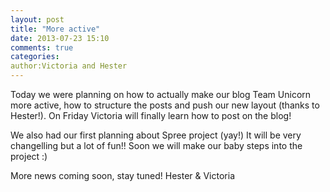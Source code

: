 ```yaml
---
layout: post
title: "More active"
date: 2013-07-23 15:10
comments: true
categories: 
author:Victoria and Hester
---
```


Today we were planning on how to actually make our blog Team Unicorn more active, how to structure the posts and push our new layout (thanks to Hester!). On Friday Victoria will finally learn how to post on the blog!

We also had our first planning about Spree project (yay!) It will be very changelling but a lot of fun!! 
Soon we will make our baby steps into the project :)

More news coming soon, stay tuned! 
Hester & Victoria

